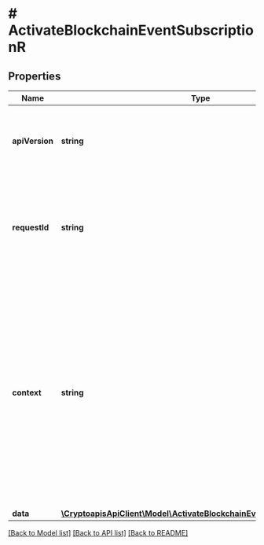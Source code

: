 # # ActivateBlockchainEventSubscriptionR

## Properties

Name | Type | Description | Notes
------------ | ------------- | ------------- | -------------
**apiVersion** | **string** | Specifies the version of the API that incorporates this endpoint. |
**requestId** | **string** | Defines the ID of the request. The &#x60;requestId&#x60; is generated by Crypto APIs and it&#39;s unique for every request. |
**context** | **string** | In batch situations the user can use the context to correlate responses with requests. This property is present regardless of whether the response was successful or returned as an error. &#x60;context&#x60; is specified by the user. | [optional]
**data** | [**\CryptoapisApiClient\Model\ActivateBlockchainEventSubscriptionRData**](ActivateBlockchainEventSubscriptionRData.md) |  |

[[Back to Model list]](../../README.md#models) [[Back to API list]](../../README.md#endpoints) [[Back to README]](../../README.md)
